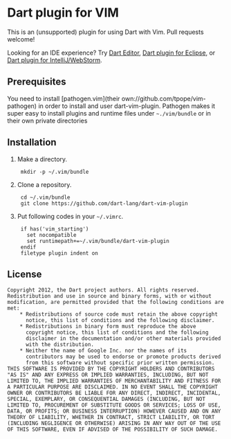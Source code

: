 
# Dart plugin for VIM

This is an (unsupported) plugin for using Dart with Vim. Pull requests welcome!

Looking for an IDE experience? Try [Dart Editor][1],
[Dart plugin for Eclipse][2], or [Dart plugin for IntelliJ/WebStorm][3].

## Prerequisites

You need to install [pathogen.vim](their own://github.com/tpope/vim-pathogen)
in order to install and user dart-vim-plugin. Pathogen makes it super easy
to install plugins and runtime files under `~./vim/bundle` or in their own
private directories

## Installation

1. Make a directory.

        mkdir -p ~/.vim/bundle


2. Clone a repository.

        cd ~/.vim/bundle
        git clone https://github.com/dart-lang/dart-vim-plugin


3. Put following codes in your `~/.vimrc`.

        if has('vim_starting')
          set nocompatible
          set runtimepath+=~/.vim/bundle/dart-vim-plugin
        endif
        filetype plugin indent on


## License

    Copyright 2012, the Dart project authors. All rights reserved.
    Redistribution and use in source and binary forms, with or without
    modification, are permitted provided that the following conditions are
    met:
        * Redistributions of source code must retain the above copyright
          notice, this list of conditions and the following disclaimer.
        * Redistributions in binary form must reproduce the above
          copyright notice, this list of conditions and the following
          disclaimer in the documentation and/or other materials provided
          with the distribution.
        * Neither the name of Google Inc. nor the names of its
          contributors may be used to endorse or promote products derived
          from this software without specific prior written permission.
    THIS SOFTWARE IS PROVIDED BY THE COPYRIGHT HOLDERS AND CONTRIBUTORS
    "AS IS" AND ANY EXPRESS OR IMPLIED WARRANTIES, INCLUDING, BUT NOT
    LIMITED TO, THE IMPLIED WARRANTIES OF MERCHANTABILITY AND FITNESS FOR
    A PARTICULAR PURPOSE ARE DISCLAIMED. IN NO EVENT SHALL THE COPYRIGHT
    OWNER OR CONTRIBUTORS BE LIABLE FOR ANY DIRECT, INDIRECT, INCIDENTAL,
    SPECIAL, EXEMPLARY, OR CONSEQUENTIAL DAMAGES (INCLUDING, BUT NOT
    LIMITED TO, PROCUREMENT OF SUBSTITUTE GOODS OR SERVICES; LOSS OF USE,
    DATA, OR PROFITS; OR BUSINESS INTERRUPTION) HOWEVER CAUSED AND ON ANY
    THEORY OF LIABILITY, WHETHER IN CONTRACT, STRICT LIABILITY, OR TORT
    (INCLUDING NEGLIGENCE OR OTHERWISE) ARISING IN ANY WAY OUT OF THE USE
    OF THIS SOFTWARE, EVEN IF ADVISED OF THE POSSIBILITY OF SUCH DAMAGE.

[1]: http://www.dartlang.org/editor
[2]: http://news.dartlang.org/2012/08/dart-plugin-for-eclipse-is-ready-for.html
[3]: http://plugins.intellij.net/plugin/?id=6351

